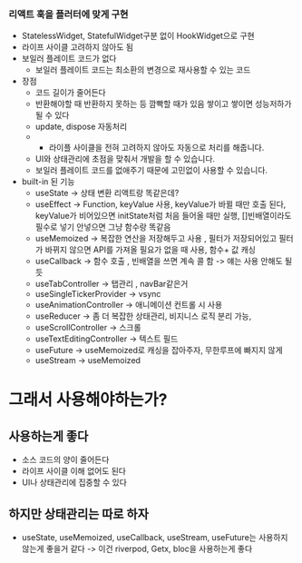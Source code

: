### 리액트 훅을 플러터에 맞게 구현 

- StatelessWidget, StatefulWidget구분 없이 HookWidget으로 구현
- 라이프 사이클 고려하지 않아도 됨
- 보일러 플레이트 코드가 없다
	-  보일러 플레이트 코드는 최소환의 변경으로 재사용할 수 있는 코드
- 장점
	- 코드 길이가 줄어든다
	- 반환해야할 때 반환하지 못하는 등 깜빡할 때가 있음 쌓이고 쌓이면 성능저하가 될 수 있다
	- update, dispose 자동처리
	- - 라이플 사이클을 전혀 고려하지 않아도 자동으로 처리를 해줍니다.
	- UI와 상태관리에 초점을 맞춰서 개발을 할 수 있습니다.
	- 보일러 플레이트 코드를 없애주기 때문에 고민없이 사용할 수 있습니다.
- built-in 된 기능
	- useState -> 상태 변환 리액트랑 똑같은데?
	- useEffect -> Function, keyValue 사용, keyValue가 바뀔 때만 호출 된다, keyValue가 비어있으면 initState처럼 처음 들어올 때만 실행, []빈배열이라도 필수로 넣기 안넣으면 그냥 함수랑 똑같음
	- useMemoized -> 복잡한 연산을 저장해두고 사용 , 필터가 저장되어있고 필터가 바뀌지 않으면 API를 가져올 필요가 없을 때 사용, 함수+ 값 캐싱
	- useCallback -> 함수 호출 , 빈배열을 쓰면 계속 콜 함 -> 얘는 사용 안해도 될 듯
	- useTabController -> 탭관리 , navBar같은거
	- useSingleTickerProvider -> vsync
	- useAnimationController -> 애니메이션 컨트롤 시 사용
	- useReducer -> 좀 더 복잡한 상태관리, 비지니스 로직 분리 가능, 
	- useScrollController -> 스크롤
	- useTextEditingController -> 텍스트 필드
	- useFuture -> useMemoized로 캐싱을 잡아주자, 무한루프에 빠지지 않게
	- useStream -> useMemoized
# 그래서 사용해야하는가?

## 사용하는게 좋다
- 소스 코드의 양이 줄어든다
- 라이프 사이클 이해 없어도 된다
- UI나 상태관리에 집중할 수 있다

## 하지만 상태관리는 따로 하자

- useState, useMemoized, useCallback, useStream, useFuture는 사용하지 않는게 좋을거 같다 -> 이건 riverpod, Getx, bloc을 사용하는게 좋다